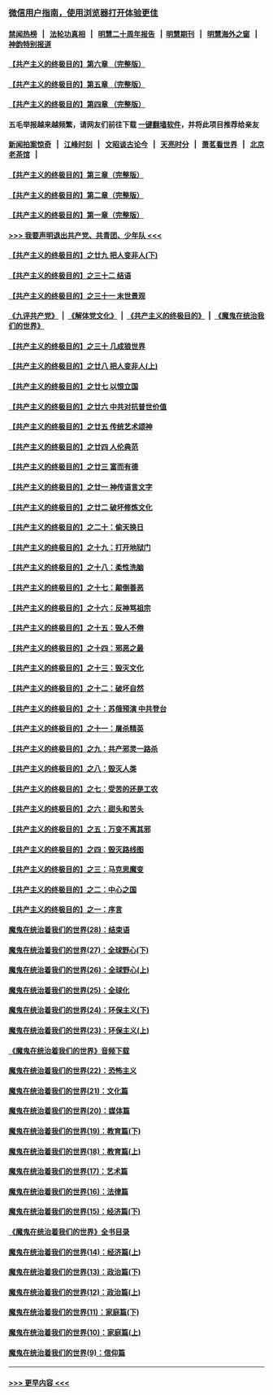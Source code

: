 ### [微信用户指南，使用浏览器打开体验更佳](https://github.com/gfw-breaker/banned-news1/blob/master/indexes/wechat-guide.md?t=0)
#### [禁闻热榜](热点新闻.md?t=0)  &nbsp;&nbsp;|&nbsp;&nbsp; [法轮功真相](https://github.com/gfw-breaker/truth/blob/master/README.md?t=0) &nbsp;&nbsp;|&nbsp;&nbsp; [明慧二十周年报告](https://github.com/gfw-breaker/mh-reports/blob/master/README.md?t=0) &nbsp;&nbsp;|&nbsp;&nbsp;[明慧期刊](https://github.com/gfw-breaker/mh-qikan) &nbsp;&nbsp;|&nbsp;&nbsp; [明慧海外之窗](https://github.com/gfw-breaker/mh-news/blob/master/README.md?t=0) &nbsp;&nbsp;|&nbsp;&nbsp; [神韵特别报道](https://github.com/gfw-breaker/mh-news/blob/master/shenyun.md?t=0)
#### [【共产主义的终极目的】第六章 （完整版）](../pages/nsc422/n11428913.md?t=02111533) 
#### [【共产主义的终极目的】第五章 （完整版）](../pages/nsc422/n11428912.md?t=02111533) 
#### [【共产主义的终极目的】第四章 （完整版）](../pages/nsc422/n11428907.md?t=02111533) 
#### 五毛举报越来越频繁，请网友们前往下载 [一键翻墙软件](https://github.com/gfw-breaker/ssr-accounts)，并将此项目推荐给亲友
#### [新闻拍案惊奇](https://github.com/gfw-breaker/banned-news1/blob/master/pages/link4.md) &nbsp;&nbsp;|&nbsp;&nbsp; [江峰时刻](https://github.com/gfw-breaker/banned-news1/blob/master/pages/link4.md) &nbsp;&nbsp;|&nbsp;&nbsp; [文昭谈古论今](https://github.com/gfw-breaker/banned-news1/blob/master/pages/link4.md) &nbsp;&nbsp;|&nbsp;&nbsp; [天亮时分](https://github.com/gfw-breaker/banned-news1/blob/master/pages/link4.md) &nbsp;&nbsp;|&nbsp;&nbsp; [萧茗看世界](https://github.com/gfw-breaker/banned-news1/blob/master/pages/link4.md) &nbsp;&nbsp;|&nbsp;&nbsp; [北京老茶馆](https://github.com/gfw-breaker/banned-news1/blob/master/pages/link4.md) &nbsp;&nbsp;|&nbsp;&nbsp; 
#### [【共产主义的终极目的】第三章（完整版）](../pages/nsc422/n11428848.md?t=02111533) 
#### [【共产主义的终极目的】第二章（完整版）](../pages/nsc422/n11428831.md?t=02111533) 
#### [【共产主义的终极目的】第一章（完整版）](../pages/nsc422/n11417651.md?t=02111533) 
#### [>>> 我要声明退出共产党、共青团、少年队 <<<](https://github.com/begood0513/goodnews/blob/master/quit/letter.md) 
#### [【共产主义的终极目的】之廿九 把人变非人(下)](../pages/nsc422/n11344140.md?t=02111533) 
#### [【共产主义的终极目的】之三十二 结语](../pages/nsc422/n11360535.md?t=02111533) 
#### [【共产主义的终极目的】之三十一 末世景观](../pages/nsc422/n11351129.md?t=02111533) 
#### [《九评共产党》](https://github.com/begood0513/9ping.md/blob/master/README.md) &nbsp;|&nbsp; [《解体党文化》](../../../../jtdwh.md/blob/master/README.md)  &nbsp;|&nbsp; [《共产主义的终极目的》](../../../../gczydzjmd.md/blob/master/README.md) &nbsp;|&nbsp; [《魔鬼在统治我们的世界》](../../../../mgztzwmdsj.md/blob/master/README.md) 
#### [【共产主义的终极目的】之三十 几成狼世界](../pages/nsc422/n11348280.md?t=02111533) 
#### [【共产主义的终极目的】之廿八 把人变非人(上)](../pages/nsc422/n11340492.md?t=02111533) 
#### [【共产主义的终极目的】之廿七 以恨立国](../pages/nsc422/n11336944.md?t=02111533) 
#### [【共产主义的终极目的】之廿六 中共对抗普世价值](../pages/nsc422/n11324785.md?t=02111533) 
#### [【共产主义的终极目的】之廿五 传统艺术颂神](../pages/nsc422/n11296396.md?t=02111533) 
#### [【共产主义的终极目的】之廿四 人伦典范](../pages/nsc422/n11296397.md?t=02111533) 
#### [【共产主义的终极目的】之廿三 富而有德](../pages/nsc422/n11283598.md?t=02111533) 
#### [【共产主义的终极目的】之廿一 神传语言文字](../pages/nsc422/n11263265.md?t=02111533) 
#### [【共产主义的终极目的】之廿二 破坏修炼文化](../pages/nsc422/n11245728.md?t=02111533) 
#### [【共产主义的终极目的】之二十：偷天换日](../pages/nsc422/n11238846.md?t=02111533) 
#### [【共产主义的终极目的】之十九：打开地狱门](../pages/nsc422/n11206376.md?t=02111533) 
#### [【共产主义的终极目的】之十八：柔性洗脑](../pages/nsc422/n11199994.md?t=02111533) 
#### [【共产主义的终极目的】之十七：颠倒善恶](../pages/nsc422/n11179782.md?t=02111533) 
#### [【共产主义的终极目的】之十六：反神骂祖宗](../pages/nsc422/n11166798.md?t=02111533) 
#### [【共产主义的终极目的】之十五：毁人不倦](../pages/nsc422/n11166792.md?t=02111533) 
#### [【共产主义的终极目的】之十四：邪恶之最](../pages/nsc422/n11150249.md?t=02111533) 
#### [【共产主义的终极目的】之十三：毁灭文化](../pages/nsc422/n11135227.md?t=02111533) 
#### [【共产主义的终极目的】之十二：破坏自然](../pages/nsc422/n11135214.md?t=02111533) 
#### [【共产主义的终极目的】之十：苏俄预演 中共登台](../pages/nsc422/n11118424.md?t=02111533) 
#### [【共产主义的终极目的】之十一：屠杀精英](../pages/nsc422/n11118442.md?t=02111533) 
#### [【共产主义的终极目的】之九：共产邪灵一路杀](../pages/nsc422/n11114139.md?t=02111533) 
#### [【共产主义的终极目的】之八：毁灭人类](../pages/nsc422/n11108503.md?t=02111533) 
#### [【共产主义的终极目的】之七：受苦的还是工农](../pages/nsc422/n11101809.md?t=02111533) 
#### [【共产主义的终极目的】之六：甜头和苦头](../pages/nsc422/n11096971.md?t=02111533) 
#### [【共产主义的终极目的】之五：万变不离其邪](../pages/nsc422/n11091285.md?t=02111533) 
#### [【共产主义的终极目的】之四：毁灭路线图](../pages/nsc422/n11086284.md?t=02111533) 
#### [【共产主义的终极目的】之三：马克思魔变](../pages/nsc422/n11061941.md?t=02111533) 
#### [【共产主义的终极目的】之二：中心之国](../pages/nsc422/n11047728.md?t=02111533) 
#### [【共产主义的终极目的】之一：序言](../pages/nsc422/n11086077.md?t=02111533) 
#### [魔鬼在统治着我们的世界(28)：结束语](../pages/nsc422/n10936246.md?t=02111533) 
#### [魔鬼在统治着我们的世界(27)：全球野心(下)](../pages/nsc422/n10928319.md?t=02111533) 
#### [魔鬼在统治着我们的世界(26)：全球野心(上)](../pages/nsc422/n10900318.md?t=02111533) 
#### [魔鬼在统治着我们的世界(25)：全球化](../pages/nsc422/n10788205.md?t=02111533) 
#### [魔鬼在统治着我们的世界(24)：环保主义(下)](../pages/nsc422/n10695307.md?t=02111533) 
#### [魔鬼在统治着我们的世界(23)：环保主义(上)](../pages/nsc422/n10688613.md?t=02111533) 
#### [《魔鬼在统治着我们的世界》音频下载](../pages/nsc422/n10635553.md?t=02111533) 
#### [魔鬼在统治着我们的世界(22)：恐怖主义](../pages/nsc422/n10614727.md?t=02111533) 
#### [魔鬼在统治着我们的世界(21)：文化篇](../pages/nsc422/n10597706.md?t=02111533) 
#### [魔鬼在统治着我们的世界(20)：媒体篇](../pages/nsc422/n10586579.md?t=02111533) 
#### [魔鬼在统治着我们的世界(19)：教育篇(下)](../pages/nsc422/n10564808.md?t=02111533) 
#### [魔鬼在统治着我们的世界(18)：教育篇(上)](../pages/nsc422/n10526970.md?t=02111533) 
#### [魔鬼在统治着我们的世界(17)：艺术篇](../pages/nsc422/n10499093.md?t=02111533) 
#### [魔鬼在统治着我们的世界(16)：法律篇](../pages/nsc422/n10485969.md?t=02111533) 
#### [魔鬼在统治着我们的世界(15)：经济篇(下)](../pages/nsc422/n10469975.md?t=02111533) 
#### [《魔鬼在统治着我们的世界》全书目录](../pages/nsc422/n10464261.md?t=02111533) 
#### [魔鬼在统治着我们的世界(14)：经济篇(上)](../pages/nsc422/n10457370.md?t=02111533) 
#### [魔鬼在统治着我们的世界(13)：政治篇(下)](../pages/nsc422/n10448270.md?t=02111533) 
#### [魔鬼在统治着我们的世界(12)：政治篇(上)](../pages/nsc422/n10444576.md?t=02111533) 
#### [魔鬼在统治着我们的世界(11)：家庭篇(下)](../pages/nsc422/n10440961.md?t=02111533) 
#### [魔鬼在统治着我们的世界(10)：家庭篇(上)](../pages/nsc422/n10435448.md?t=02111533) 
#### [魔鬼在统治着我们的世界(9)：信仰篇](../pages/nsc422/n10432159.md?t=02111533) 

----
#### [ >>> 更早内容 <<< ](../indexes/nsc422-earlier.md)
